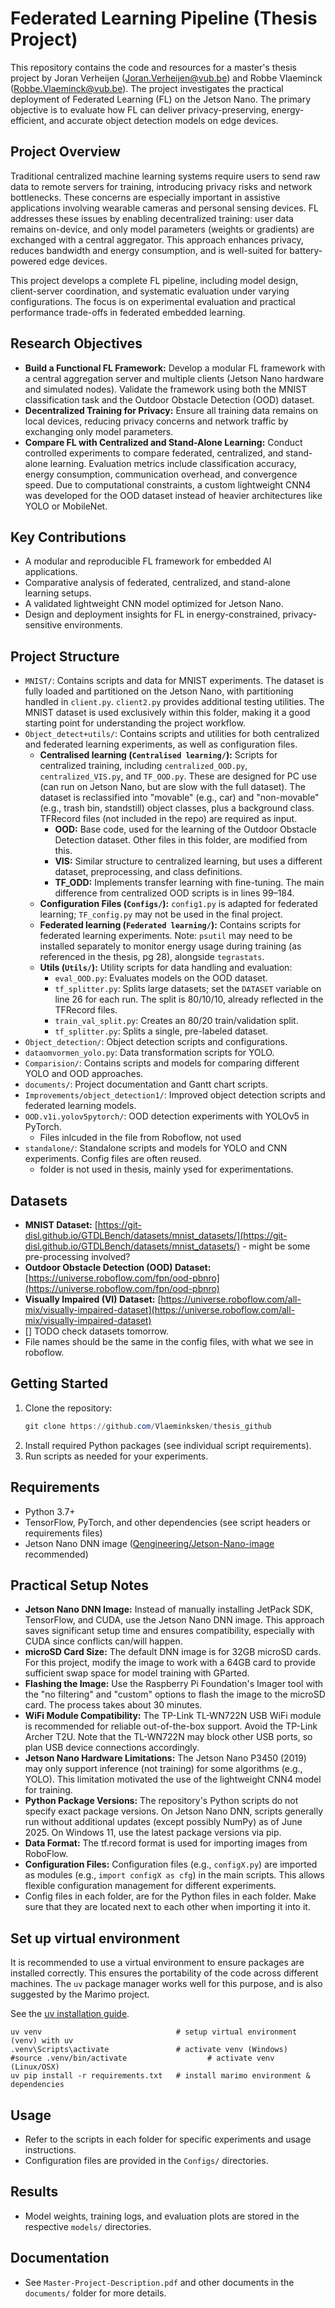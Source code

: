 # Federated Learning Pipeline (Thesis Project)

This repository contains the code and resources for a master's thesis project by Joran Verheijen (Joran.Verheijen@vub.be) and Robbe Vlaeminck (Robbe.Vlaeminck@vub.be). The project investigates the practical deployment of Federated Learning (FL) on the Jetson Nano. The primary objective is to evaluate how FL can deliver privacy-preserving, energy-efficient, and accurate object detection models on edge devices.

## Project Overview

Traditional centralized machine learning systems require users to send raw data to remote servers for training, introducing privacy risks and network bottlenecks. These concerns are especially important in assistive applications involving wearable cameras and personal sensing devices. FL addresses these issues by enabling decentralized training: user data remains on-device, and only model parameters (weights or gradients) are exchanged with a central aggregator. This approach enhances privacy, reduces bandwidth and energy consumption, and is well-suited for battery-powered edge devices.

This project develops a complete FL pipeline, including model design, client-server coordination, and systematic evaluation under varying configurations. The focus is on experimental evaluation and practical performance trade-offs in federated embedded learning.

## Research Objectives

- **Build a Functional FL Framework:** Develop a modular FL framework with a central aggregation server and multiple clients (Jetson Nano hardware and simulated nodes). Validate the framework using both the MNIST classification task and the Outdoor Obstacle Detection (OOD) dataset.
- **Decentralized Training for Privacy:** Ensure all training data remains on local devices, reducing privacy concerns and network traffic by exchanging only model parameters.
- **Compare FL with Centralized and Stand-Alone Learning:** Conduct controlled experiments to compare federated, centralized, and stand-alone learning. Evaluation metrics include classification accuracy, energy consumption, communication overhead, and convergence speed. Due to computational constraints, a custom lightweight CNN4 was developed for the OOD dataset instead of heavier architectures like YOLO or MobileNet.

## Key Contributions

- A modular and reproducible FL framework for embedded AI applications.
- Comparative analysis of federated, centralized, and stand-alone learning setups.
- A validated lightweight CNN model optimized for Jetson Nano.
- Design and deployment insights for FL in energy-constrained, privacy-sensitive environments.

## Project Structure

- `MNIST/`: Contains scripts and data for MNIST experiments. The dataset is fully loaded and partitioned on the Jetson Nano, with partitioning handled in `client.py`. `client2.py` provides additional testing utilities. The MNIST dataset is used exclusively within this folder, making it a good starting point for understanding the project workflow. 
- `Object_detect+utils/`: Contains scripts and utilities for both centralized and federated learning experiments, as well as configuration files.
    - **Centralised learning (`Centralised learning/`):** Scripts for centralized training, including `centralized_OOD.py`, `centralized_VIS.py`, and `TF_OOD.py`. These are designed for PC use (can run on Jetson Nano, but are slow with the full dataset). The dataset is reclassified into "movable" (e.g., car) and "non-movable" (e.g., trash bin, standstill) object classes, plus a background class. TFRecord files (not included in the repo) are required as input.
        - **OOD:** Base code, used for the learning of the Outdoor Obstacle Detection dataset. Other files in this folder, are modified from this.
        - **VIS:** Similar structure to centralized learning, but uses a different dataset, preprocessing, and class definitions.
        - **TF_ODD:** Implements transfer learning with fine-tuning. The main difference from centralized OOD scripts is in lines 99–184.
    - **Configuration Files (`Configs/`):** `config1.py` is adapted for federated learning; `TF_config.py` may not be used in the final project.
    - **Federated learning (`Federated learning/`):** Contains scripts for federated learning experiments. Note: `psutil` may need to be installed separately to monitor energy usage during training (as referenced in the thesis, pg 28), alongside `tegrastats`.
    - **Utils (`Utils/`):** Utility scripts for data handling and evaluation:
        - `eval_OOD.py`: Evaluates models on the OOD dataset.
        - `tf_splitter.py`: Splits large datasets; set the `DATASET` variable on line 26 for each run. The split is 80/10/10, already reflected in the TFRecord files.
        - `train_val_split.py`: Creates an 80/20 train/validation split.
        - `tf_splitter.py`: Splits a single, pre-labeled dataset.
- `Object_detection/`: Object detection scripts and configurations.
- `dataomvormen_yolo.py`: Data transformation scripts for YOLO.
- `Comparision/`: Contains scripts and models for comparing different YOLO and OOD approaches.
- `documents/`: Project documentation and Gantt chart scripts.
- `Improvements/object_detection1/`: Improved object detection scripts and federated learning models.
- `OOD.v1i.yolov5pytorch/`: OOD detection experiments with YOLOv5 in PyTorch.
    - Files inlcuded in the file from Roboflow, not used
- `standalone/`: Standalone scripts and models for YOLO and CNN experiments. Config files are often reused. 
    - folder is not used in thesis, mainly ysed for experimentations. 


## Datasets
- **MNIST Dataset:** [https://git-disl.github.io/GTDLBench/datasets/mnist_datasets/](https://git-disl.github.io/GTDLBench/datasets/mnist_datasets/) - might be some pre-processing involved?
- **Outdoor Obstacle Detection (OOD) Dataset:** [https://universe.roboflow.com/fpn/ood-pbnro](https://universe.roboflow.com/fpn/ood-pbnro)
- **Visually Impaired (VI) Dataset:** [https://universe.roboflow.com/all-mix/visually-impaired-dataset](https://universe.roboflow.com/all-mix/visually-impaired-dataset)
- [] TODO check datasets tomorrow.
- File names should be the same in the config files, with what we see in roboflow. 

## Getting Started

1. Clone the repository:
   ```powershell
   git clone https://github.com/Vlaeminksken/thesis_github
   ```
2. Install required Python packages (see individual script requirements).
3. Run scripts as needed for your experiments.

## Requirements

- Python 3.7+
- TensorFlow, PyTorch, and other dependencies (see script headers or requirements files)
- Jetson Nano DNN image ([Qengineering/Jetson-Nano-image](https://github.com/Qengineering/Jetson-Nano-image) recommended)


## Practical Setup Notes

- **Jetson Nano DNN Image:** Instead of manually installing JetPack SDK, TensorFlow, and CUDA, use the Jetson Nano DNN image. This approach saves significant setup time and ensures compatibility, especially with CUDA since conflicts can/will happen.
- **microSD Card Size:** The default DNN image is for 32GB microSD cards. For this project, modify the image to work with a 64GB card to provide sufficient swap space for model training with GParted.
- **Flashing the Image:** Use the Raspberry Pi Foundation's Imager tool with the "no filtering" and "custom" options to flash the image to the microSD card. The process takes about 30 minutes.
- **WiFi Module Compatibility:** The TP-Link TL-WN722N USB WiFi module is recommended for reliable out-of-the-box support. Avoid the TP-Link Archer T2U. Note that the TL-WN722N may block other USB ports, so plan USB device connections accordingly.
- **Jetson Nano Hardware Limitations:** The Jetson Nano P3450 (2019) may only support inference (not training) for some algorithms (e.g., YOLO). This limitation motivated the use of the lightweight CNN4 model for training.
- **Python Package Versions:** The repository's Python scripts do not specify exact package versions. On Jetson Nano DNN, scripts generally run without additional updates (except possibly NumPy) as of June 2025. On Windows 11, use the latest package versions via pip.
- **Data Format:** The tf.record format is used for importing images from RoboFlow.
- **Configuration Files:** Configuration files (e.g., `configX.py`) are imported as modules (e.g., `import configX as cfg`) in the main scripts. This allows flexible configuration management for different experiments.
- Config files in each folder, are for the Python files in each folder. Make sure that they are located next to each other when importing it into it.

## Set up virtual environment
It is recommended to use a virtual environment to ensure packages are installed correctly. This ensures the portability of the code across different machines. The `uv` package manager works well for this purpose, and is also suggested by the Marimo project. 

See the [uv installation guide](https://github.com/astral-sh/uv?tab=readme-ov-file#installation).

```
uv venv                              # setup virtual environment (venv) with uv
.venv\Scripts\activate               # activate venv (Windows)
#source .venv/bin/activate                  # activate venv (Linux/OSX)
uv pip install -r requirements.txt   # install marimo environment & dependencies
```

## Usage

- Refer to the scripts in each folder for specific experiments and usage instructions.
- Configuration files are provided in the `Configs/` directories.

## Results

- Model weights, training logs, and evaluation plots are stored in the respective `models/` directories.

## Documentation

- See `Master-Project-Description.pdf` and other documents in the `documents/` folder for more details.
